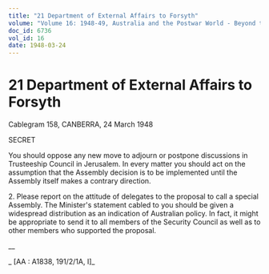 ```yaml
---
title: "21 Department of External Affairs to Forsyth"
volume: "Volume 16: 1948-49, Australia and the Postwar World - Beyond the Region"
doc_id: 6736
vol_id: 16
date: 1948-03-24
---
```


# 21 Department of External Affairs to Forsyth

Cablegram 158, CANBERRA, 24 March 1948

SECRET

You should oppose any new move to adjourn or postpone discussions in Trusteeship Council in Jerusalem. In every matter you should act on the assumption that the Assembly decision is to be implemented until the Assembly itself makes a contrary direction.

2\. Please report on the attitude of delegates to the proposal to call a special Assembly. The Minister's statement cabled to you should be given a widespread distribution as an indication of Australian policy. In fact, it might be appropriate to send it to all members of the Security Council as well as to other members who supported the proposal.

__

_ [AA : A1838, 191/2/1A, I]_
